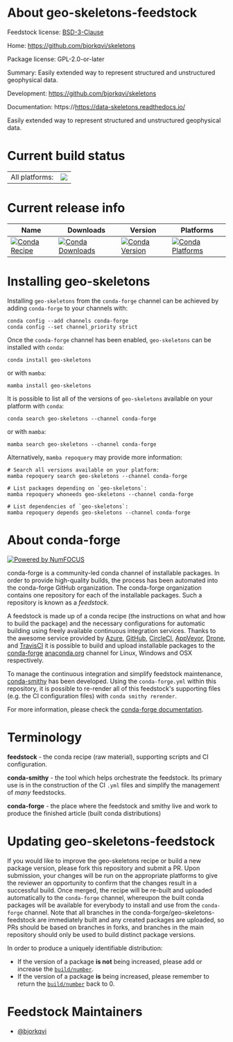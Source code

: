 About geo-skeletons-feedstock
=============================

Feedstock license: [BSD-3-Clause](https://github.com/conda-forge/geo-skeletons-feedstock/blob/main/LICENSE.txt)

Home: https://github.com/bjorkqvi/skeletons

Package license: GPL-2.0-or-later

Summary: Easily extended way to represent structured and unstructured geophysical data.

Development: https://github.com/bjorkqvi/skeletons

Documentation: https://https://data-skeletons.readthedocs.io/

Easily extended way to represent structured and unstructured geophysical data.

Current build status
====================


<table><tr><td>All platforms:</td>
    <td>
      <a href="https://dev.azure.com/conda-forge/feedstock-builds/_build/latest?definitionId=20437&branchName=main">
        <img src="https://dev.azure.com/conda-forge/feedstock-builds/_apis/build/status/geo-skeletons-feedstock?branchName=main">
      </a>
    </td>
  </tr>
</table>

Current release info
====================

| Name | Downloads | Version | Platforms |
| --- | --- | --- | --- |
| [![Conda Recipe](https://img.shields.io/badge/recipe-geo--skeletons-green.svg)](https://anaconda.org/conda-forge/geo-skeletons) | [![Conda Downloads](https://img.shields.io/conda/dn/conda-forge/geo-skeletons.svg)](https://anaconda.org/conda-forge/geo-skeletons) | [![Conda Version](https://img.shields.io/conda/vn/conda-forge/geo-skeletons.svg)](https://anaconda.org/conda-forge/geo-skeletons) | [![Conda Platforms](https://img.shields.io/conda/pn/conda-forge/geo-skeletons.svg)](https://anaconda.org/conda-forge/geo-skeletons) |

Installing geo-skeletons
========================

Installing `geo-skeletons` from the `conda-forge` channel can be achieved by adding `conda-forge` to your channels with:

```
conda config --add channels conda-forge
conda config --set channel_priority strict
```

Once the `conda-forge` channel has been enabled, `geo-skeletons` can be installed with `conda`:

```
conda install geo-skeletons
```

or with `mamba`:

```
mamba install geo-skeletons
```

It is possible to list all of the versions of `geo-skeletons` available on your platform with `conda`:

```
conda search geo-skeletons --channel conda-forge
```

or with `mamba`:

```
mamba search geo-skeletons --channel conda-forge
```

Alternatively, `mamba repoquery` may provide more information:

```
# Search all versions available on your platform:
mamba repoquery search geo-skeletons --channel conda-forge

# List packages depending on `geo-skeletons`:
mamba repoquery whoneeds geo-skeletons --channel conda-forge

# List dependencies of `geo-skeletons`:
mamba repoquery depends geo-skeletons --channel conda-forge
```


About conda-forge
=================

[![Powered by
NumFOCUS](https://img.shields.io/badge/powered%20by-NumFOCUS-orange.svg?style=flat&colorA=E1523D&colorB=007D8A)](https://numfocus.org)

conda-forge is a community-led conda channel of installable packages.
In order to provide high-quality builds, the process has been automated into the
conda-forge GitHub organization. The conda-forge organization contains one repository
for each of the installable packages. Such a repository is known as a *feedstock*.

A feedstock is made up of a conda recipe (the instructions on what and how to build
the package) and the necessary configurations for automatic building using freely
available continuous integration services. Thanks to the awesome service provided by
[Azure](https://azure.microsoft.com/en-us/services/devops/), [GitHub](https://github.com/),
[CircleCI](https://circleci.com/), [AppVeyor](https://www.appveyor.com/),
[Drone](https://cloud.drone.io/welcome), and [TravisCI](https://travis-ci.com/)
it is possible to build and upload installable packages to the
[conda-forge](https://anaconda.org/conda-forge) [anaconda.org](https://anaconda.org/)
channel for Linux, Windows and OSX respectively.

To manage the continuous integration and simplify feedstock maintenance,
[conda-smithy](https://github.com/conda-forge/conda-smithy) has been developed.
Using the ``conda-forge.yml`` within this repository, it is possible to re-render all of
this feedstock's supporting files (e.g. the CI configuration files) with ``conda smithy rerender``.

For more information, please check the [conda-forge documentation](https://conda-forge.org/docs/).

Terminology
===========

**feedstock** - the conda recipe (raw material), supporting scripts and CI configuration.

**conda-smithy** - the tool which helps orchestrate the feedstock.
                   Its primary use is in the construction of the CI ``.yml`` files
                   and simplify the management of *many* feedstocks.

**conda-forge** - the place where the feedstock and smithy live and work to
                  produce the finished article (built conda distributions)


Updating geo-skeletons-feedstock
================================

If you would like to improve the geo-skeletons recipe or build a new
package version, please fork this repository and submit a PR. Upon submission,
your changes will be run on the appropriate platforms to give the reviewer an
opportunity to confirm that the changes result in a successful build. Once
merged, the recipe will be re-built and uploaded automatically to the
`conda-forge` channel, whereupon the built conda packages will be available for
everybody to install and use from the `conda-forge` channel.
Note that all branches in the conda-forge/geo-skeletons-feedstock are
immediately built and any created packages are uploaded, so PRs should be based
on branches in forks, and branches in the main repository should only be used to
build distinct package versions.

In order to produce a uniquely identifiable distribution:
 * If the version of a package **is not** being increased, please add or increase
   the [``build/number``](https://docs.conda.io/projects/conda-build/en/latest/resources/define-metadata.html#build-number-and-string).
 * If the version of a package **is** being increased, please remember to return
   the [``build/number``](https://docs.conda.io/projects/conda-build/en/latest/resources/define-metadata.html#build-number-and-string)
   back to 0.

Feedstock Maintainers
=====================

* [@bjorkqvi](https://github.com/bjorkqvi/)

